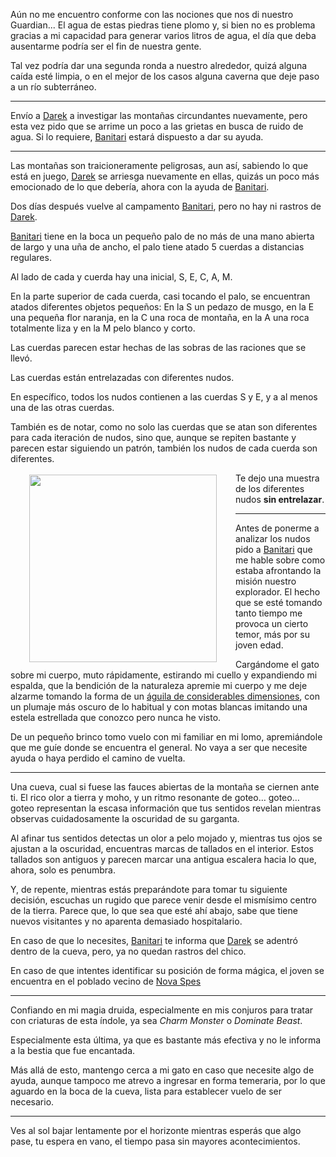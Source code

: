 Aún no me encuentro conforme con las nociones que nos di nuestro Guardian... El agua de estas piedras tiene plomo y, si bien no es problema gracias a mi capacidad para generar varios litros de agua, el día que deba ausentarme podría ser el fin de nuestra gente.

Tal vez podría dar una segunda ronda a nuestro alrededor, quizá alguna caída esté limpia, o en el mejor de los casos alguna caverna que deje paso a un río subterráneo.

---

Envío a [Darek](../../!EVENTOS/NPC´s/Darek.md) a investigar las montañas circundantes nuevamente, pero esta vez pido que se arrime un poco a las grietas en busca de ruido de agua. Si lo requiere, [Banitari](../../!EVENTOS/NPC´s/Banitari.md) estará dispuesto a dar su ayuda.

---

Las montañas son traicioneramente peligrosas, aun así, sabiendo lo que está en juego, [Darek](../../!EVENTOS/NPC´s/Darek.md) se arriesga nuevamente en ellas, quizás un poco más emocionado de lo que debería, ahora con la ayuda de [Banitari](../../!EVENTOS/NPC´s/Banitari.md).

Dos días después vuelve al campamento [Banitari](../../!EVENTOS/NPC´s/Banitari.md), pero no hay ni rastros de [Darek](../../!EVENTOS/NPC´s/Darek.md).

[Banitari](../../!EVENTOS/NPC´s/Banitari.md) tiene en la boca un pequeño palo de no más de una mano abierta de largo y una uña de ancho, el palo tiene atado 5 cuerdas a distancias regulares.

Al lado de cada y cuerda hay una inicial, S, E, C, A, M.

En la parte superior de cada cuerda, casi tocando el palo, se encuentran atados diferentes objetos pequeños: En la S un pedazo de musgo, en la E una pequeña flor naranja, en la C una roca de montaña, en la A una roca totalmente liza y en la M pelo blanco y corto.

Las cuerdas parecen estar hechas de las sobras de las raciones que se llevó.

Las cuerdas están entrelazadas con diferentes nudos.

En específico, todos los nudos contienen a las cuerdas S y E, y a al menos una de las otras cuerdas.

También es de notar, como no solo las cuerdas que se atan son diferentes para cada iteración de nudos, sino que, aunque se repiten bastante y parecen estar siguiendo un patrón, también los nudos de cada cuerda son diferentes.

<img src="https://culturacientifica.com/app/uploads/2018/05/imagen-9-1.jpg" width="300" height="auto" style="vertical-align:middle;margin:3px 30px" align="left"> Te dejo una muestra de los diferentes nudos **sin entrelazar**.



---

Antes de ponerme a analizar los nudos pido a [Banitari](../../!EVENTOS/NPC´s/Banitari.md) que me hable sobre como estaba afrontando la misión nuestro explorador. El hecho que se esté tomando tanto tiempo me provoca un cierto temor, más por su joven edad.

Cargándome el gato sobre mi cuerpo, muto rápidamente, estirando mi cuello y expandiendo mi espalda, que la bendición de la naturaleza apremie mi cuerpo y me deje alzarme tomando la forma de un [águila de considerables dimensiones](https://5e.tools/bestiary.html#giant%20eagle_mm), con un plumaje más oscuro de lo habitual y con motas blancas imitando una estela estrellada que conozco pero nunca he visto.

De un pequeño brinco tomo vuelo con mi familiar en mi lomo, apremiándole que me guíe donde se encuentra el general. No vaya a ser que necesite ayuda o haya perdido el camino de vuelta.

---

Una cueva, cual si fuese las fauces abiertas de la montaña se ciernen ante ti. El rico olor a tierra y moho, y un ritmo resonante de goteo… goteo… goteo representan la escasa información que tus sentidos revelan mientras observas cuidadosamente la oscuridad de su garganta. 

Al afinar tus sentidos detectas un olor a pelo mojado y, mientras tus ojos se ajustan a la oscuridad, encuentras marcas de tallados en el interior. Estos tallados son antiguos y parecen marcar una antigua escalera hacia lo que, ahora, solo es penumbra.

Y, de repente, mientras estás preparándote para tomar tu siguiente decisión, escuchas un rugido que parece venir desde el mismísimo centro de la tierra. Parece que, lo que sea que esté ahí abajo, sabe que tiene nuevos visitantes y no aparenta demasiado hospitalario.

En caso de que lo necesites, [Banitari](../../!EVENTOS/NPC´s/Banitari.md) te informa que [Darek](../../!EVENTOS/NPC´s/Darek.md) se adentró dentro de la cueva, pero, ya no quedan rastros del chico.

En caso de que intentes identificar su posición de forma mágica, el joven se encuentra en el poblado vecino de [Nova Spes](../../../../../Nova%20Spes/informacion%20del%20reino.md)

---

Confiando en mi magia druida, especialmente en mis conjuros para tratar con criaturas de esta índole, ya sea _Charm Monster_ o _Dominate Beast_.

Especialmente esta última, ya que es bastante más efectiva y no le informa a la bestia que fue encantada. 

Más allá de esto, mantengo cerca a mi gato en caso que necesite algo de ayuda, aunque tampoco me atrevo a ingresar en forma temeraria, por lo que aguardo en la boca de la cueva, lista para establecer vuelo de ser necesario.

---

Ves al sol bajar lentamente por el horizonte mientras esperás que algo pase, tu espera en vano, el tiempo pasa sin mayores acontecimientos.
